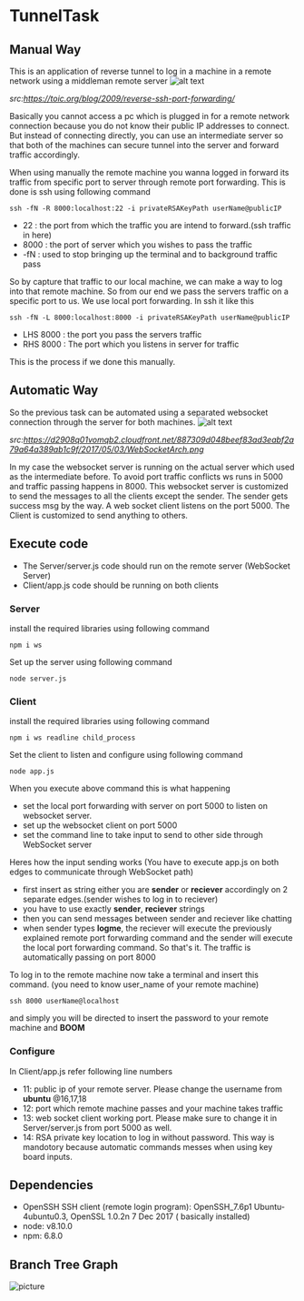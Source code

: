 # TunnelTask
## Manual Way
This is an application of reverse tunnel to log in a machine in a remote network using a middleman remote server
![alt text](https://toic.org/media/filer_public/2e/0d/2e0d1abf-c331-4625-ba0b-efed1c800254/reverese-ssh2.png)

*src:https://toic.org/blog/2009/reverse-ssh-port-forwarding/*

Basically you cannot access a pc which is plugged in for a remote network connection because you do not know their public IP addresses to connect. But instead of connecting directly, you can use an intermediate server so that both of the machines can secure tunnel into the server and forward traffic accordingly.

When using manually the remote machine you wanna logged in forward its traffic from specific port to server through remote port forwarding. This is done is ssh using following command

```
ssh -fN -R 8000:localhost:22 -i privateRSAKeyPath userName@publicIP
```
- 22 : the port from which the traffic you are intend to forward.(ssh traffic in here)
- 8000 : the port of server which you wishes to pass the traffic
- -fN : used to stop bringing up the terminal and to background traffic pass  

So by capture that traffic to our local machine, we can make a way to log into that remote machine. So from our end we pass the servers traffic on a specific port to us. We use local port forwarding. In ssh it like this

```
ssh -fN -L 8000:localhost:8000 -i privateRSAKeyPath userName@publicIP
```
- LHS 8000 : the port you pass the servers traffic
- RHS 8000 : The port which you listens in server for traffic

This is the process if we done this manually.

## Automatic Way
So the previous task can be automated using a separated websocket connection through the server for both machines.
![alt text](https://d2908q01vomqb2.cloudfront.net/887309d048beef83ad3eabf2a79a64a389ab1c9f/2017/05/03/WebSocketArch.png)

*src:https://d2908q01vomqb2.cloudfront.net/887309d048beef83ad3eabf2a79a64a389ab1c9f/2017/05/03/WebSocketArch.png*

In my case the websocket server is running on the actual server which used as the intermediate before. To avoid port traffic conflicts ws runs in 5000 and traffic passing happens in 8000. This websocket server is customized to send the messages to all the clients except the sender. The sender gets success msg by the way. A web socket client listens on the port 5000. The Client is customized to send anything to others.

## Execute code

- The Server/server.js code should run on the remote server (WebSocket Server)
- Client/app.js code should be running on both clients

### Server
install the required libraries using following command
```
npm i ws
```
Set up the server using following command
```
node server.js
```
### Client

install the required libraries using following command
```
npm i ws readline child_process
```
Set the client to listen and configure using following command
```
node app.js
```

When you execute above command this is what happening
- set the local port forwarding with server on port 5000 to listen on websocket server.
- set up the websocket client on port 5000
- set the command line to take input to send to other side through WebSocket server

Heres how the input sending works (You have to execute app.js on both edges to communicate through WebSocket path)
- first insert as string either you are **sender** or **reciever** accordingly on 2 separate edges.(sender wishes to log in to reciever)
- you have to use exactly **sender**, **reciever** strings
- then you can send messages between sender and reciever like chatting
- when sender types **logme**, the reciever will execute the previously explained remote port forwarding command and the sender will execute the local port forwarding command. So that's it. The traffic is automatically passing on port 8000

To log in to the remote machine now take a terminal and insert this command. (you need to know user_name of your remote machine)
```
ssh 8000 userName@localhost
```
and simply you will be directed to insert the password to your remote machine and **BOOM**

### Configure

In Client/app.js refer following line numbers
- 11: public ip of your remote server. Please change the username from **ubuntu** @16,17,18
- 12: port which remote machine passes and your machine takes traffic
- 13: web socket client working port. Please make sure to change it in Server/server.js from port 5000 as well.
- 14: RSA private key location to log in without password. This way is mandotory because automatic commands messes when using key board inputs.
## Dependencies
- OpenSSH SSH client (remote login program): OpenSSH_7.6p1 Ubuntu-4ubuntu0.3, OpenSSL 1.0.2n  7 Dec 2017 ( basically installed)
- node: v8.10.0
- npm: 6.8.0

## Branch Tree Graph

![picture](https://i.ibb.co/xqdgvvs/Screenshot-from-2019-03-20-00-00-31.png)
